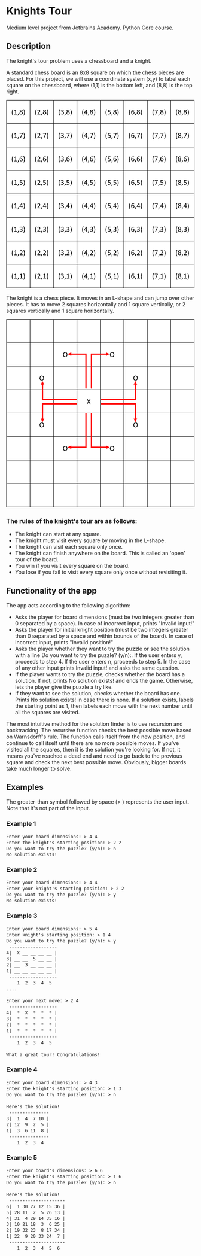 # Knights Tour

Medium level project from Jetbrains Academy. Python Core course. 

## Description

The knight's tour problem uses a chessboard and a knight.

A standard chess board is an 8x8 square on which the chess pieces are placed. For this project, 
we will use a coordinate system (x,y) to label each square on the chessboard, where (1,1) is the 
bottom left, and (8,8) is the top right.

![Chess Grid](https://github.com/aasmc/KnightsTour/blob/master/art/grid.png?raw=true)

The knight is a chess piece. It moves in an L-shape and can jump over other pieces. It has to 
move 2 squares horizontally and 1 square vertically, or 2 squares vertically and 1 square horizontally.

![Knight's moves](https://github.com/aasmc/KnightsTour/blob/master/art/knightmove.png?raw=true)

### The rules of the knight's tour are as follows:

- The knight can start at any square.
- The knight must visit every square by moving in the L-shape.
- The knight can visit each square only once.
- The knight can finish anywhere on the board. This is called an 'open' tour of the board.
- You win if you visit every square on the board.
- You lose if you fail to visit every square only once without revisiting it.

## Functionality of the app
The app acts according to the following algorithm:

- Asks the player for board dimensions (must be two integers greater than 0 separated by a space). In case of incorrect input, prints "Invalid input!"
- Asks the player for initial knight position (must be two integers greater than 0 separated by a space and within bounds of the board). In case of incorrect input, prints "Invalid position!"
- Asks the player whether they want to try the puzzle or see the solution with a line Do you want to try the puzzle? (y/n):. If the user enters y, proceeds to step 4. If the user enters n, proceeds to step 5. In the case of any other input prints Invalid input! and asks the same question.
- If the player wants to try the puzzle, checks whether the board has a solution. If not, prints No solution exists! and ends the game. Otherwise, lets the player give the puzzle a try like.
- If they want to see the solution, checks whether the board has one. Prints No solution exists! in case there is none. If a solution exists, labels the starting point as 1, then labels each move with the next number until all the squares are visited.

The most intuitive method for the solution finder is to use recursion and backtracking. The recursive function checks the best possible move based on Warnsdorff's rule. The function calls itself from the new position, and continue to call itself until there are no more possible moves. If you've visited all the squares, then it is the solution you're looking for. If not, it means you've reached a dead end and need to go back to the previous square and check the next best possible move. Obviously, bigger boards take much longer to solve.
## Examples

The greater-than symbol followed by space (> ) represents the user input. Note that it's not part of the input.

### Example 1
```text
Enter your board dimensions: > 4 4
Enter the knight's starting position: > 2 2
Do you want to try the puzzle? (y/n): > n
No solution exists!
```

### Example 2
```text
Enter your board dimensions: > 4 4
Enter your knight's starting position: > 2 2
Do you want to try the puzzle? (y/n): > y
No solution exists!
```

### Example 3
```text
Enter your board dimensions: > 5 4
Enter knight's starting position: > 1 4
Do you want to try the puzzle? (y/n): > y
 ------------------
4|  X __ __ __ __ |
3| __ __  5 __ __ |
2| __  3 __ __ __ |
1| __ __ __ __ __ |
 ------------------
    1  2  3  4  5
....

Enter your next move: > 2 4
 ------------------
4|  *  X  *  *  * |
3|  *  *  *  *  * |
2|  *  *  *  *  * |
1|  *  *  *  *  * |
 ------------------
    1  2  3  4  5

What a great tour! Congratulations!
```

### Example 4
```text
Enter your board dimensions: > 4 3
Enter the knight's starting position: > 1 3
Do you want to try the puzzle? (y/n): > n

Here's the solution!
 ---------------
3|  1  4  7 10 |
2| 12  9  2  5 |
1|  3  6 11  8 |
 ---------------
    1  2  3  4
```

### Example 5
```text
Enter your board's dimensions: > 6 6
Enter the knight's starting position: > 1 6
Do you want to try the puzzle? (y/n): > n

Here's the solution!
 ---------------------
6|  1 30 27 12 15 36 |
5| 28 11  2  5 26 13 |
4| 31  4 29 14 35 16 |
3| 10 21 18  3  6 25 |
2| 19 32 23  8 17 34 |
1| 22  9 20 33 24  7 |
 ---------------------
    1  2  3  4  5  6
```